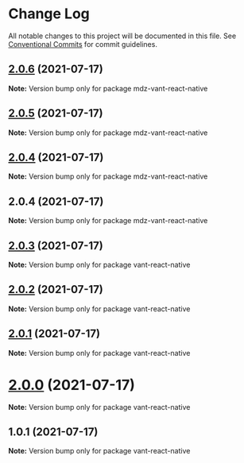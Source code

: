 # Change Log

All notable changes to this project will be documented in this file.
See [Conventional Commits](https://conventionalcommits.org) for commit guidelines.

## [2.0.6](https://github.com/madingzheng/vant-react-native/compare/mdz-vant-react-native@2.0.5...mdz-vant-react-native@2.0.6) (2021-07-17)

**Note:** Version bump only for package mdz-vant-react-native





## [2.0.5](https://github.com/madingzheng/vant-react-native/compare/mdz-vant-react-native@2.0.4...mdz-vant-react-native@2.0.5) (2021-07-17)

**Note:** Version bump only for package mdz-vant-react-native





## [2.0.4](https://github.com/madingzheng/vant-react-native/compare/mdz-vant-react-native@2.0.4...mdz-vant-react-native@2.0.4) (2021-07-17)

**Note:** Version bump only for package mdz-vant-react-native





## 2.0.4 (2021-07-17)

**Note:** Version bump only for package mdz-vant-react-native





## [2.0.3](https://github.com/madingzheng/vant-react-native/compare/vant-react-native@2.0.2...vant-react-native@2.0.3) (2021-07-17)

**Note:** Version bump only for package vant-react-native





## [2.0.2](https://github.com/madingzheng/vant-react-native/compare/vant-react-native@2.0.1...vant-react-native@2.0.2) (2021-07-17)

**Note:** Version bump only for package vant-react-native





## [2.0.1](https://github.com/madingzheng/vant-react-native/compare/vant-react-native@2.0.0...vant-react-native@2.0.1) (2021-07-17)

**Note:** Version bump only for package vant-react-native





# [2.0.0](https://github.com/madingzheng/vant-react-native/compare/vant-react-native@1.0.1...vant-react-native@2.0.0) (2021-07-17)

**Note:** Version bump only for package vant-react-native





## 1.0.1 (2021-07-17)

**Note:** Version bump only for package vant-react-native
